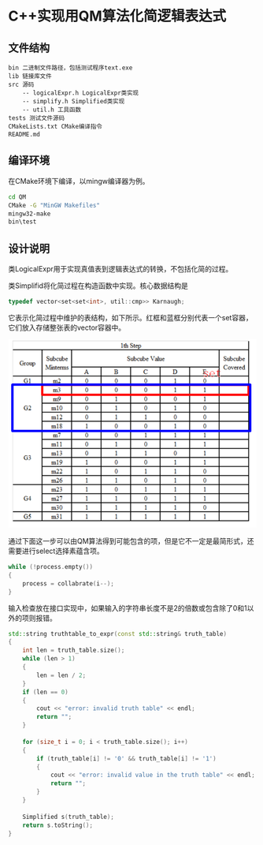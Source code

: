 # C++实现用QM算法化简逻辑表达式

## 文件结构
```
bin 二进制文件路径，包括测试程序text.exe
lib 链接库文件
src 源码
    -- logicalExpr.h LogicalExpr类实现
    -- simplify.h Simplified类实现
    -- util.h 工具函数
tests 测试文件源码
CMakeLists.txt CMake编译指令
README.md
```

## 编译环境

在CMake环境下编译，以mingw编译器为例。

``` bash
cd QM
CMake -G "MinGW Makefiles"
mingw32-make
bin\test
```

## 设计说明

类LogicalExpr用于实现真值表到逻辑表达式的转换，不包括化简的过程。

类Simplifid将化简过程在构造函数中实现。核心数据结构是
``` cpp
typedef vector<set<set<int>, util::cmp>> Karnaugh;
```

它表示化简过程中维护的表结构，如下所示。红框和蓝框分别代表一个set容器，它们放入存储整张表的vector容器中。

![](./image/image.png)

通过下面这一步可以由QM算法得到可能包含的项，但是它不一定是最简形式，还需要进行select选择素蕴含项。

``` cpp
while (!process.empty())
{
    process = collabrate(i--);
}
```

输入检查放在接口实现中，如果输入的字符串长度不是2的倍数或包含除了0和1以外的项则报错。

``` cpp
std::string truthtable_to_expr(const std::string& truth_table)
{
    int len = truth_table.size();
    while (len > 1)
    {
        len = len / 2;
    }
    if (len == 0)
    {
        cout << "error: invalid truth table" << endl;
        return "";
    }

    for (size_t i = 0; i < truth_table.size(); i++)
    {
        if (truth_table[i] != '0' && truth_table[i] != '1')
        {
            cout << "error: invalid value in the truth table" << endl;
            return "";
        }
    }

    Simplified s(truth_table);
    return s.toString();
}
```
